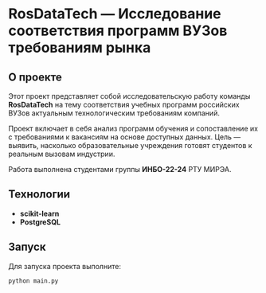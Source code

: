 # **RosDataTech** — Исследование соответствия программ ВУЗов требованиям рынка

## О проекте

Этот проект представляет собой исследовательскую работу команды **RosDataTech** на тему соответствия учебных программ российских ВУЗов актуальным технологическим требованиям компаний.

Проект включает в себя анализ программ обучения и сопоставление их с требованиями к вакансиям на основе доступных данных. Цель — выявить, насколько образовательные учреждения готовят студентов к реальным вызовам индустрии.

Работа выполнена студентами группы **ИНБО-22-24** РТУ МИРЭА.

## Технологии

- **scikit-learn** 
- **PostgreSQL**

## Запуск

Для запуска проекта выполните:

```bash
python main.py
